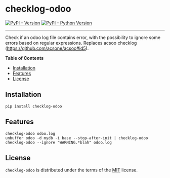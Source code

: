 # checklog-odoo

[![PyPI - Version](https://img.shields.io/pypi/v/checklog-odoo.svg)](https://pypi.org/project/checklog-odoo)
[![PyPI - Python Version](https://img.shields.io/pypi/pyversions/checklog-odoo.svg)](https://pypi.org/project/checklog-odoo)

-----

<!--- shortdesc-begin -->

Check if an odoo log file contains error, with the possibility to ignore some errors based on regular expressions.
Replaces acsoo checklog (https://github.com/acsone/acsoo#id5).

<!--- shortdesc-end -->

**Table of Contents**

- [Installation](#installation)
- [Features](#features)
- [License](#license)

## Installation

```console
pip install checklog-odoo
```

## Features

```console
checklog-odoo odoo.log
unbuffer odoo -d mydb -i base --stop-after-init | checklog-odoo
checklog-odoo --ignore "WARNING.*blah" odoo.log
```

## License

`checklog-odoo` is distributed under the terms of the [MIT](https://spdx.org/licenses/MIT.html) license.
